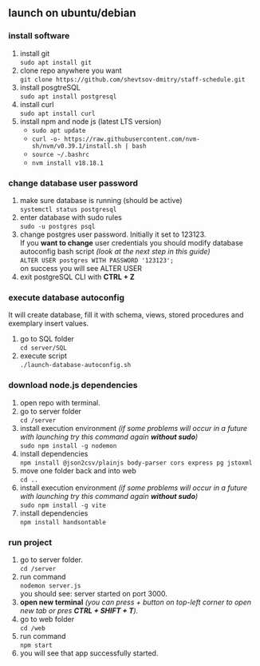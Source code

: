 ## launch on ubuntu/debian
### install software
1. install git \
`sudo apt install git`
2. clone repo anywhere you want \
`git clone https://github.com/shevtsov-dmitry/staff-schedule.git`
3. install posgtreSQL\
`sudo apt install postgresql`
4. install curl \
   `sudo apt install curl`
5. install npm and node js (latest LTS version) 
   * `sudo apt update` 
   * `curl -o- https://raw.githubusercontent.com/nvm-sh/nvm/v0.39.1/install.sh | bash` 
   * `source ~/.bashrc` 
   * `nvm install v18.18.1` 

### change database user password
1. make sure database is running (should be active) \
 `systemctl status postgresql`
2. enter database with sudo rules \
   `sudo -u postgres psql`
3. change postgres user password. Initially it set to 123123. \
If you **want to change** user credentials you should modify database autoconfig bash script _(look at the next step in this guide)_ \
 `ALTER USER postgres WITH PASSWORD '123123';` \
 on success you will see ALTER USER
4. exit postgreSQL CLI with __CTRL + Z__

### execute database autoconfig
It will create database, fill it with schema, views, stored procedures and exemplary insert values.
1. go to SQL folder \
   `cd server/SQL`
2. execute script \
   `./launch-database-autoconfig.sh`

### download node.js dependencies
1. open repo with terminal.
2. go to server folder \
   `cd /server`
3. install execution environment _(if some problems will occur in a future with launching try this command again **without sudo**)_ \
   `sudo npm install -g nodemon`
4. install dependencies \
   `npm install @json2csv/plainjs body-parser cors express pg jstoxml`
5. move one folder back and into web \
   `cd ..`
6. install execution environment _(if some problems will occur in a future with launching try this command again **without sudo**)_ \
   `sudo npm install -g vite` 
7. install dependencies \
   `npm install handsontable`

### run project
1. go to server folder. \
`cd /server`
2. run command \
`nodemon server.js` \
you should see: server started on port 3000.
3. __open new terminal__ _(you can press + button on top-left corner to open new tab or pres **CTRL + SHIFT + T**)._
4. go to web folder \
   `cd /web`
5. run command \
`npm start`
6. you will see that app successfully started.
